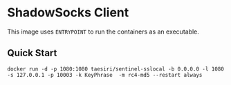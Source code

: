 # ShadowSocks Client

This image uses ``ENTRYPOINT`` to run the containers as an executable.

## Quick Start

``docker run -d -p 1080:1080 taesiri/sentinel-sslocal -b 0.0.0.0 -l 1080 -s 127.0.0.1 -p 10003 -k KeyPhrase  -m rc4-md5 --restart always``